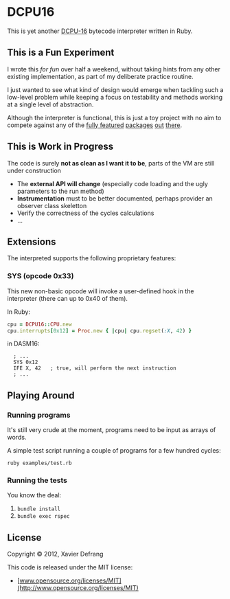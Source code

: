 # DCPU16

This is yet another [DCPU-16](http://0x10c.com/doc/dcpu-16.txt) bytecode interpreter written in Ruby.

## This is a Fun Experiment

I wrote this *for fun* over half a weekend, without taking hints from any other existing implementation, as part of my deliberate practice routine.

I just wanted to see what kind of design would emerge when tackling such a low-level problem while keeping a focus on testability and methods working at a single level of abstraction.

Although the interpreter is functional, this is just a toy project with no aim to compete against any of the [fully featured](https://github.com/noname22/dtools) [packages](https://github.com/judofyr/rcpu) [out](http://dcpu.ru) [there](http://0x10co.de).


## This is Work in Progress

The code is surely **not as clean as I want it to be**, parts of the VM are still under construction

* The **external API will change** (especially code loading and the ugly parameters to the run method)
* **Instrumentation** must to be better documented, perhaps provider an observer class skeletton
* Verify the correctness of the cycles calculations
* ...

## Extensions

The interpreted supports the following proprietary features:

### SYS (opcode 0x33)

This new non-basic opcode will invoke a user-defined hook in the interpreter (there can up to 0x40 of them).

In Ruby:

```ruby
cpu = DCPU16::CPU.new
cpu.interrupts[0x12] = Proc.new { |cpu| cpu.regset(:X, 42) }
```

in DASM16:

```DASM16
  ; ...
  SYS 0x12
  IFE X, 42   ; true, will perform the next instruction
  ; ...
```

## Playing Around

### Running programs

It's still very crude at the moment, programs need to be input as arrays of words.

A simple test script running a couple of programs for a few hundred cycles:

`ruby examples/test.rb`

### Running the tests

You know the deal:

1. `bundle install`
2. `bundle exec rspec`

## License

Copyright © 2012, Xavier Defrang

This code is released under the MIT license:

* [www.opensource.org/licenses/MIT](http://www.opensource.org/licenses/MIT)